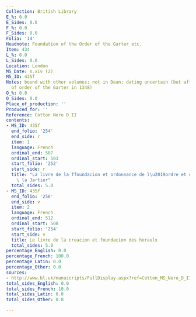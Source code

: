```yaml
---
Collection: British Library
E_%: 0.0
E_Sides: 0.0
F_%: 0.0
F_Sides: 0.0
Folia: '14'
Headnote: Foundation of the Order of the Garter etc.
Item: 434
L_%: 0.0
L_Sides: 0.0
Location: London
MS_Date: s.xiv (2)
MS_ID: 435f
Notes: bound with other volumes; not in Dean; dating uncertain (but after foundation
  of order of the Garter in 1348)
O_%: 0.0
O_Sides: 0.0
Place_of_production: ''
Produced_for: ''
Reference: Cotton Nero D II
contents:
- MS_ID: 435f
  end_folio: '254'
  end_side: r
  item: 1
  language: French
  ordinal_end: 507
  ordinal_start: 503
  start_folio: '252'
  start_side: r
  title: "La livre de la ffoundacion et ordonnance de l\u2019ordre et compaignie de\
    \ la Jartier"
  total_sides: 5.0
- MS_ID: 435f
  end_folio: '256'
  end_side: v
  item: 2
  language: French
  ordinal_end: 512
  ordinal_start: 508
  start_folio: '254'
  start_side: v
  title: Le livre de la creacion et foundacion des heraulx
  total_sides: 5.0
percentage_English: 0.0
percentage_French: 100.0
percentage_Latin: 0.0
percentage_Other: 0.0
sources:
- http://www.bl.uk/manuscripts/FullDisplay.aspx?ref=Cotton_MS_Nero_D_II
total_sides_English: 0.0
total_sides_French: 10.0
total_sides_Latin: 0.0
total_sides_Other: 0.0

---
```

